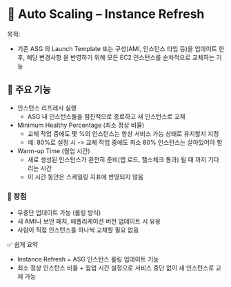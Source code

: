 # 🚀 Auto Scaling – Instance Refresh

목적:

- 기존 ASG 의 Launch Template 또는 구성(AMI, 인스턴스 타입 등)을 업데이트 한 후, 해당 변경사항
  을 반영하기 위해 모든 EC2 인스턴스를 순차적으로 교체하는 기능

## 🔹 주요 기능

- 인스턴스 리프레시 실행
  - ASG 내 인스턴스들을 점진적으로 종료하고 새 인스턴스로 교체
- Minimum Healthy Percentage (최소 정상 비율)
  - 교체 작업 중에도 몇 %의 인스턴스는 항상 서비스 가능 상태로 유지할지 지정
  - 예: 80%로 설정 시 -> 교체 작업 중에도 최소 80% 인스턴스는 살아있어야 함
- Warm-up Time (웜업 시간)
  - 새로 생성된 인스턴스가 완전히 준비(앱 로드, 헬스체크 통과) 될 때 까지 기다리는 시간
  - 이 시간 동안은 스케일링 지표에 반영되지 않음

### 🔹 장점

- 무중단 업데이트 가능 (롤링 방식)
- 새 AMI나 보안 패치, 애플리케이션 버전 업데이트 시 유용
- 사람이 직접 인스턴스를 하나씩 교체할 필요 없음

✅ 쉽게 요약

- Instance Refresh = ASG 인스턴스 롤링 업데이트 기능
- 최소 정상 인스턴스 비율 + 웜업 시간 설정으로 서비스 중단 없이 새 인스턴스로 교체 가능

